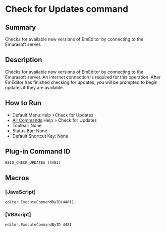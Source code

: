 # Check for Updates command

## Summary

Checks for available new versions of EmEditor by connecting to the Emurasoft server.

## Description

Checks for available new versions of EmEditor by connecting to the Emurasoft server. An Internet connection is required for this operation. After EmEditor has finished checking for updates, you
will be prompted to begin updates if they are available.

## How to Run

- Default Menu:Help \>Check for Updates
- [All Commands](../tools/all_commands):Help >
Check for Updates
- Toolbar: None
- Status Bar: None
- Default Shortcut Key: None

## Plug-in Command ID

```
EEID_CHECK_UPDATES (4481)```

## Macros

### \[JavaScript\]

```
editor.ExecuteCommandByID(4481);
```

### \[VBScript\]

```
editor.ExecuteCommandByID 4481
```
